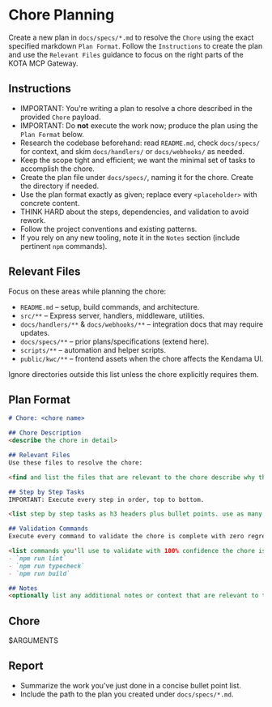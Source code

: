 # Chore Planning

Create a new plan in `docs/specs/*.md` to resolve the `Chore` using the exact specified markdown `Plan Format`. Follow the `Instructions` to create the plan and use the `Relevant Files` guidance to focus on the right parts of the KOTA MCP Gateway.

## Instructions
- IMPORTANT: You're writing a plan to resolve a chore described in the provided `Chore` payload.
- IMPORTANT: Do **not** execute the work now; produce the plan using the `Plan Format` below.
- Research the codebase beforehand: read `README.md`, check `docs/specs/` for context, and skim `docs/handlers/` or `docs/webhooks/` as needed.
- Keep the scope tight and efficient; we want the minimal set of tasks to accomplish the chore.
- Create the plan file under `docs/specs/`, naming it for the chore. Create the directory if needed.
- Use the plan format exactly as given; replace every `<placeholder>` with concrete content.
- THINK HARD about the steps, dependencies, and validation to avoid rework.
- Follow the project conventions and existing patterns.
- If you rely on any new tooling, note it in the `Notes` section (include pertinent `npm` commands).

## Relevant Files
Focus on these areas while planning the chore:
- `README.md` – setup, build commands, and architecture.
- `src/**` – Express server, handlers, middleware, utilities.
- `docs/handlers/**` & `docs/webhooks/**` – integration docs that may require updates.
- `docs/specs/**` – prior plans/specifications (extend here).
- `scripts/**` – automation and helper scripts.
- `public/kwc/**` – frontend assets when the chore affects the Kendama UI.

Ignore directories outside this list unless the chore explicitly requires them.

## Plan Format
```md
# Chore: <chore name>

## Chore Description
<describe the chore in detail>

## Relevant Files
Use these files to resolve the chore:

<find and list the files that are relevant to the chore describe why they are relevant in bullet points. If there are new files that need to be created to accomplish the chore, list them in an h3 'New Files' section.>

## Step by Step Tasks
IMPORTANT: Execute every step in order, top to bottom.

<list step by step tasks as h3 headers plus bullet points. use as many h3 headers as needed to accomplish the chore. Order matters, start with the foundational shared changes required to fix the chore then move on to the specific changes required to fix the chore. Your last step should be running the `Validation Commands` to validate the chore is complete with zero regressions.>

## Validation Commands
Execute every command to validate the chore is complete with zero regressions.

<list commands you'll use to validate with 100% confidence the chore is complete with zero regressions. every command must execute without errors so be specific about what you want to run to validate the chore is complete with zero regressions. Don't validate with curl commands.>
- `npm run lint`
- `npm run typecheck`
- `npm run build`

## Notes
<optionally list any additional notes or context that are relevant to the chore that will be helpful to the developer>
```

## Chore
$ARGUMENTS

## Report
- Summarize the work you've just done in a concise bullet point list.
- Include the path to the plan you created under `docs/specs/*.md`.
